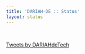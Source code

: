 ```yaml
---
title: 'DARIAH-DE :: Status'
layout: status
---
```


<br/>

<a class="twitter-timeline" data-height="600" href="https://twitter.com/DARIAHdeTech">Tweets by DARIAHdeTech</a> <script async src="https://platform.twitter.com/widgets.js" charset="utf-8"></script>
